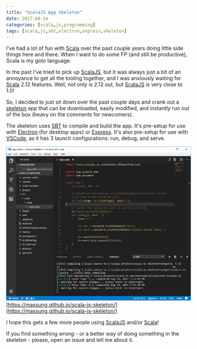 ```yaml
---
title: "ScalaJS App Skeleton"
date: 2017-08-24
categories: [scala,js,programming]
tags: [scala,js,sbt,electron,express,skeleton]
---
```

I've had a lot of fun with [Scala][scala] over the past couple years doing little side things here and there. When I want to do some FP (and still be productive), Scala is my goto language.

In the past I've tried to pick up [ScalaJS][scalajs], but it was always just a bit of an annoyance to get all the tooling together, and I was anxiously waiting for [Scala][scala] 2.12 features. Well, not only is 2.12 out, but [ScalaJS][scalajs] is very close to 1.0!

So, I decided to just sit down over the past couple days and crank out a [skeleton][zip] app that can be downloaded, easily modified, and instantly run out of the box (heavy on the comments for newcomers).

The skeleton uses [SBT][sbt] to compile and build the app. It's pre-setup for use with [Electron][electron] (for desktop apps) or [Express][express]. It's also pre-setup for use with [VSCode][vscode], as it has 3 launch configurations: run, debug, and serve.

![skeleton](https://raw.githubusercontent.com/massung/codeninja/master/_posts/images/scala-js-skeleton.png)
[https://massung.github.io/scala-js-skeleton/](https://massung.github.io/scala-js-skeleton/)

I hope this gets a few more people using [ScalaJS][scalajs] and/or [Scala][scala]!

If you find something wrong - or a better way of doing something in the skeleton - please, open an issue and tell me about it.

[scala]:        http://www.scala.org
[scalajs]:      http://www.scala-js.org
[nodejs]:       https://nodejs.org
[electron]:     https://electron.atom.io
[express]:      http://expressjs.com
[sbt]:          http://www.scala-sbt.org
[vscode]:       https://code.visualstudio.com
[zip]:          https://github.com/massung/scala-js-skeleton/archive/v1.0.zip
